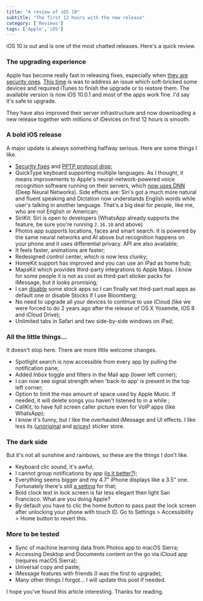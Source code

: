 ```yaml
---
title: "A review of iOS 10"
subtitle: "The first 12 hours with the new release"
category: ['Reviews']
tags: ['Apple','iOS']
---
```


iOS 10 is out and is one of the most chatted releases. Here's a quick review.

### The upgrading experience

Apple has become really fast in releasing fixes, especially when [they are security ones](https://9to5mac.com/2016/08/25/ios-9-3-5/). [This time](http://www.macrumors.com/2016/09/13/ios-10-update-bricking-iphones-and-ipads/) is was to address an issue which soft-bricked some devices and required iTunes to finish the upgrade or to restore them. The available version is now iOS 10.0.1 and most of the apps work fine. I'd say it's safe to upgrade.

They have also improved their server infrastructure and now downloading a new release together with millions of iDevices on first 12 hours is smooth.
  
### A bold iOS release

A major update is always something halfway serious. Here are some things I like.

- [Security fixes](https://support.apple.com/en-us/HT201222) and [PPTP protocol drop](https://support.apple.com/en-us/HT206844);
- QuickType keyboard supporting multiple languages. As I thought, it means improvements to Apple's neural-network-powered voice recognition software running on their servers, which [now uses DNN](https://backchannel.com/an-exclusive-look-at-how-ai-and-machine-learning-work-at-apple-8dbfb131932b#.ursks2oyn) (Deep Neural Networks). Side effects are: Siri's got a much more natural and fluent speaking and Dictation now understands English words while user's talking in another language. That's a big deal for people, like me, who are not English or American;
- SiriKit: Siri is open to developers (WhatsApp already supports the feature, be sure you're running `2.16.10` and above)
- Photos app supports locations, faces and smart search. It is powered by the same neural networks and AI above but recognition happens on your phone and it uses differential privacy. API are also available;
- It feels faster, animations are faster;
- Redesigned control center, which is now less clunky;
- HomeKit support has improved and you can use an iPad as home hub;
- MapsKit which provides third-party integrations to Apple Maps. I know for some people it is not as cool as third-part sticker packs for iMessage, but it looks promising;
- I can [disable](https://support.apple.com/en-gb/HT204221) some stock apps so I can finally set third-part mail apps as default one or disable Stocks if I use Bloomberg;
- No need to upgrade all your devices to continue to use iCloud (like we were forced to do 2 years ago after the release of OS X Yosemite, iOS 8 and iCloud Drive);
- Unlimited tabs in Safari and two side-by-side windows on iPad;

### All the little things...

It doesn't stop here. There are more little welcome changes.

- Spotlight search is now accessible from every app by pulling the notification pane;
- Added *Inbox* toggle and filters in the Mail app (lower left corner);
- I can now see signal strength when 'back-to app' is present in the top left corner;
- Option to limit the max amount of space used by Apple Music. If needed, it will delete songs you haven't listened to in a while ;
- CallKit, to have full screen caller picture even for VoIP apps (like WhatsApp);
- I know it's funny, but I like the overhauled iMessage and UI effects. I like less its ([unoriginal](https://telegram.org/blog/trending-stickers) and [pricey](http://www.theverge.com/2016/9/13/12900672/app-imessage-app-store-stickers-apps-features)) sticker store.

### The dark side

But it's not all sunshine and rainbows, so these are the things I don't like.

- Keyboard clic sound, it's awful;
- I cannot group notifications by app ([is it better?](https://www.reddit.com/r/apple/comments/4of27f/apple_you_got_to_be_joking_ios_10_notification/));
- Everything seems bigger and my 4.7" iPhone displays like a 3.5" one. Fortunately there's still [a setting](https://support.apple.com/en-us/HT202828) for that;
- Bold clock text in lock screen is far less elegant then light San Francisco. What are you doing Apple?
- By default you have to clic the home button to pass past the lock screen after unlocking your phone with touch ID. Go to Settings > Accessibility > Home button to revert this.

### More to be tested

- Sync of machine learning data from Photos app to macOS Sierra;
- Accessing Desktop and Documents content on the go via iCloud app (requires macOS Sierra);
- Universal copy and paste;
- iMessage features with friends (I was the first to upgrade);
- Many other things I forgot... I will update this post if needed.

I hope you've found this article interesting. Thanks for reading.
